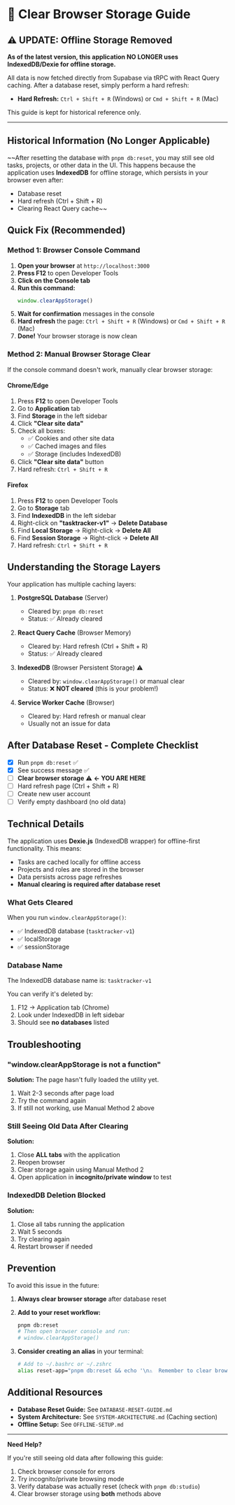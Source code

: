 # 🧹 Clear Browser Storage Guide

## ⚠️ UPDATE: Offline Storage Removed

**As of the latest version, this application NO LONGER uses IndexedDB/Dexie for offline storage.**

All data is now fetched directly from Supabase via tRPC with React Query caching. After a database reset, simply perform a hard refresh:

- **Hard Refresh:** `Ctrl + Shift + R` (Windows) or `Cmd + Shift + R` (Mac)

This guide is kept for historical reference only.

---

## Historical Information (No Longer Applicable)

~~After resetting the database with `pnpm db:reset`, you may still see old tasks, projects, or other data in the UI. This happens because the application uses **IndexedDB** for offline storage, which persists in your browser even after:
- Database reset
- Hard refresh (Ctrl + Shift + R)
- Clearing React Query cache~~

## Quick Fix (Recommended)

### Method 1: Browser Console Command

1. **Open your browser** at `http://localhost:3000`
2. **Press F12** to open Developer Tools
3. **Click on the Console tab**
4. **Run this command:**
   ```javascript
   window.clearAppStorage()
   ```
5. **Wait for confirmation** messages in the console
6. **Hard refresh** the page: `Ctrl + Shift + R` (Windows) or `Cmd + Shift + R` (Mac)
7. **Done!** Your browser storage is now clean

### Method 2: Manual Browser Storage Clear

If the console command doesn't work, manually clear browser storage:

#### Chrome/Edge

1. Press **F12** to open Developer Tools
2. Go to **Application** tab
3. Find **Storage** in the left sidebar
4. Click **"Clear site data"**
5. Check all boxes:
   - ✅ Cookies and other site data
   - ✅ Cached images and files
   - ✅ Storage (includes IndexedDB)
6. Click **"Clear site data"** button
7. Hard refresh: `Ctrl + Shift + R`

#### Firefox

1. Press **F12** to open Developer Tools
2. Go to **Storage** tab
3. Find **IndexedDB** in the left sidebar
4. Right-click on **"tasktracker-v1"** → **Delete Database**
5. Find **Local Storage** → Right-click → **Delete All**
6. Find **Session Storage** → Right-click → **Delete All**
7. Hard refresh: `Ctrl + Shift + R`

## Understanding the Storage Layers

Your application has multiple caching layers:

1. **PostgreSQL Database** (Server)
   - Cleared by: `pnpm db:reset`
   - Status: ✅ Already cleared

2. **React Query Cache** (Browser Memory)
   - Cleared by: Hard refresh (Ctrl + Shift + R)
   - Status: ✅ Already cleared

3. **IndexedDB** (Browser Persistent Storage) ⚠️
   - Cleared by: `window.clearAppStorage()` or manual clear
   - Status: ❌ **NOT cleared** (this is your problem!)

4. **Service Worker Cache** (Browser)
   - Cleared by: Hard refresh or manual clear
   - Usually not an issue for data

## After Database Reset - Complete Checklist

- [x] Run `pnpm db:reset` ✅
- [x] See success message ✅
- [ ] **Clear browser storage** ⚠️ **← YOU ARE HERE**
- [ ] Hard refresh page (Ctrl + Shift + R)
- [ ] Create new user account
- [ ] Verify empty dashboard (no old data)

## Technical Details

The application uses **Dexie.js** (IndexedDB wrapper) for offline-first functionality. This means:

- Tasks are cached locally for offline access
- Projects and roles are stored in the browser
- Data persists across page refreshes
- **Manual clearing is required after database reset**

### What Gets Cleared

When you run `window.clearAppStorage()`:
- ✅ IndexedDB database (`tasktracker-v1`)
- ✅ localStorage
- ✅ sessionStorage

### Database Name

The IndexedDB database name is: `tasktracker-v1`

You can verify it's deleted by:
1. F12 → Application tab (Chrome)
2. Look under IndexedDB in left sidebar
3. Should see **no databases** listed

## Troubleshooting

### "window.clearAppStorage is not a function"

**Solution:** The page hasn't fully loaded the utility yet.
1. Wait 2-3 seconds after page load
2. Try the command again
3. If still not working, use Manual Method 2 above

### Still Seeing Old Data After Clearing

**Solution:**
1. Close **ALL tabs** with the application
2. Reopen browser
3. Clear storage again using Manual Method 2
4. Open application in **incognito/private window** to test

### IndexedDB Deletion Blocked

**Solution:**
1. Close all tabs running the application
2. Wait 5 seconds
3. Try clearing again
4. Restart browser if needed

## Prevention

To avoid this issue in the future:

1. **Always clear browser storage** after database reset
2. **Add to your reset workflow:**
   ```bash
   pnpm db:reset
   # Then open browser console and run:
   # window.clearAppStorage()
   ```

3. **Consider creating an alias** in your terminal:
   ```bash
   # Add to ~/.bashrc or ~/.zshrc
   alias reset-app="pnpm db:reset && echo '\n⚠️  Remember to clear browser storage: window.clearAppStorage()'"
   ```

## Additional Resources

- **Database Reset Guide:** See `DATABASE-RESET-GUIDE.md`
- **System Architecture:** See `SYSTEM-ARCHITECTURE.md` (Caching section)
- **Offline Setup:** See `OFFLINE-SETUP.md`

---

**Need Help?**

If you're still seeing old data after following this guide:
1. Check browser console for errors
2. Try incognito/private browsing mode
3. Verify database was actually reset (check with `pnpm db:studio`)
4. Clear browser storage using **both** methods above

